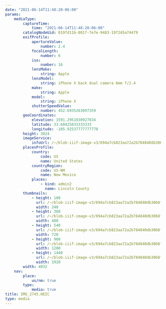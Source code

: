 ```yaml
---
date: "2021-06-14T11:48:20-06:00"
params:
    mediaType:
        captureTime:
            time: "2021-06-14T11:48:20-06:00"
        catalogNodeUid: 0197d11b-801f-7e7e-9483-19f245a74479
        exifProfile:
            apertureValue:
                number: 2.4
            focalLength:
                number: 6
            iso:
                number: 16
            lensMake:
                string: Apple
            lensModel:
                string: iPhone X back dual camera 6mm f/2.4
            make:
                string: Apple
            model:
                string: iPhone X
            shutterSpeedValue:
                number: 452.6935263097359
        geoCoordinates:
            elevation: 1591.2951030927834
            latitude: 33.68425833333333
            longitude: -105.92537777777778
        height: 3024
        imageService:
            infoUrl: /~/blob-iiif-image-v3/694a7cb823aa72a2b784840db3068f167a08b5489d04c2da762214ff96f7c8f7/info.json
        placesProfile:
            country:
                code: US
                name: United States
            countryRegion:
                code: US-NM
                name: New Mexico
            places:
                - kind: admin2
                  name: Lincoln County
        thumbnails:
            - height: 180
              url: /~/blob-iiif-image-v3/694a7cb823aa72a2b784840db3068f167a08b5489d04c2da762214ff96f7c8f7/full/240%2C180/0/default.jpg
              width: 240
            - height: 360
              url: /~/blob-iiif-image-v3/694a7cb823aa72a2b784840db3068f167a08b5489d04c2da762214ff96f7c8f7/full/480%2C360/0/default.jpg
              width: 480
            - height: 540
              url: /~/blob-iiif-image-v3/694a7cb823aa72a2b784840db3068f167a08b5489d04c2da762214ff96f7c8f7/full/720%2C540/0/default.jpg
              width: 720
            - height: 960
              url: /~/blob-iiif-image-v3/694a7cb823aa72a2b784840db3068f167a08b5489d04c2da762214ff96f7c8f7/full/1280%2C960/0/default.jpg
              width: 1280
            - height: 1440
              url: /~/blob-iiif-image-v3/694a7cb823aa72a2b784840db3068f167a08b5489d04c2da762214ff96f7c8f7/full/1920%2C1440/0/default.jpg
              width: 1920
        width: 4032
    nav:
        place:
            us/nm: true
        type:
            media: true
title: IMG_2745.HEIC
type: media
---
```

